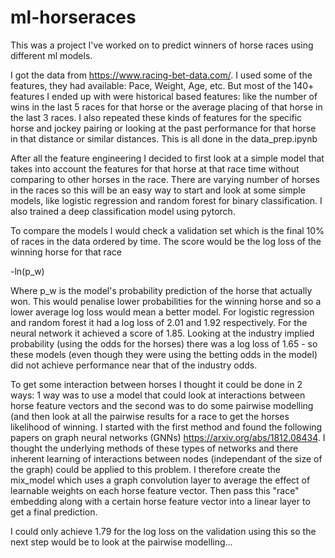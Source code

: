 # ml-horseraces
This was a project I've worked on to predict winners of horse races using different ml models. 

I got the data from https://www.racing-bet-data.com/. I used some of the features, they had available: Pace, Weight, Age, etc. But most of the 140+ features I ended up with were historical based features: like the number of wins in the last 5 races for that horse or the average placing of that horse in the last 3 races. I also repeated these kinds of features for the specific horse and jockey pairing or looking at the past performance for that horse in that distance or similar distances. This is all done in the data_prep.ipynb

After all the feature engineering I decided to first look at a simple model that takes into account the features for that horse at that race time without comparing to other horses in the race. There are varying number of horses in the races so this will be an easy way to start and look at some simple models, like logistic regression and random forest for binary classification. I also trained a deep classification model using pytorch. 

To compare the models I would check a validation set which is the final 10% of races in the data ordered by time. The score would be the log loss of the winning horse for that race

-ln(p_w)

Where p_w is the model's probability prediction of the horse that actually won. This would penalise lower probabilities for the winning horse and so a lower average log loss would mean a better model. For logistic regression and random forest it had a log loss of 2.01 and 1.92 respectively. For the neural network it achieved a score of 1.85. Looking at the industry implied probability (using the odds for the horses) there was a log loss of 1.65 - so these models (even though they were using the betting odds in the model) did not achieve performance near that of the industry odds.

To get some interaction between horses I thought it could be done in 2 ways: 1 way was to use a model that could look at interactions between horse feature vectors and the second was to do some pairwise modelling (and then look at all the pairwise results for a race to get the horses likelihood of winning. I started with the first method and found the following papers on graph neural networks (GNNs) https://arxiv.org/abs/1812.08434. I thought the underlying methods of these types of networks and there inherent learning of interactions between nodes (independant of the size of the graph) could be applied to this problem. I therefore create the mix_model which uses a graph convolution layer to average the effect of learnable weights on each horse feature vector. Then pass this "race" embedding along with a certain horse feature vector into a linear layer to get a final prediction. 

I could only achieve 1.79 for the log loss on the validation using this so the next step would be to look at the pairwise modelling...
